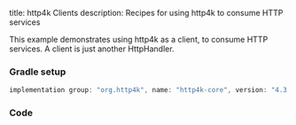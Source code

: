 title: http4k Clients
description: Recipes for using http4k to consume HTTP services

This example demonstrates using http4k as a client, to consume HTTP services. A client is just another HttpHandler.

### Gradle setup

```groovy
implementation group: "org.http4k", name: "http4k-core", version: "4.3.5.2"
```

### Code [<img class="octocat"/>](https://github.com/http4k/http4k/blob/master/src/docs/cookbook/client_as_a_function/example.kt)

<script src="https://gist-it.appspot.com/https://github.com/http4k/http4k/blob/master/src/docs/cookbook/client_as_a_function/example.kt"></script>
